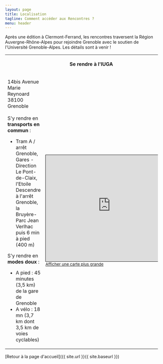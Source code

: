 ```yaml
---
layout: page
title: Localisation
tagline: Comment accéder aux Rencontres ?
menu: header
---
```


Après une édition à Clermont-Ferrand, les rencontres traversent la Région Auvergne-Rhône-Alpes
pour rejoindre Grenoble avec le soutien de l'Université Grenoble-Alpes. Les détails sont à venir !

<!-- Si vous venez de loin, n'hésitez pas à proposer un [covoiturage](https://www.covievent.org/covoiturage/rencontres-des-utilisateurs-francophones-de-qgis-edition-2023/fd0136f530d30cafbd9159e45cbc3fb1) -->

<table>
  <tr>
    <th colspan=2><p align=center>Se rendre à l'IUGA</p></th>
  </tr>
  <tr>
    <td>
      <p>14bis Avenue Marie Reynoard 38100 Grenoble<br/><br/>
      S'y rendre en <b>transports en commun</b> : <br/>
      <ul>
        <li>Tram A / arrêt Grenoble, Gares - Direction Le Pont-de-Claix, l'Etoile<br />Descendre à l'arrêt Grenoble, la Bruyère-Parc Jean Verlhac
puis 6 min à pied (400 m)</li>
      </ul>
      S'y rendre en <b>modes doux</b> : <br/>
      <ul>
        <li>A pied : 45 minutes (3,5 km) de la gare de Grenoble</li>
        <li>A vélo : 18 mn (3,7 km dont 3,5 km de voies cyclables)</li>
      </ul>
      </p>
    </td>
    <td>
      <iframe width="425" height="350" src="https://www.openstreetmap.org/export/embed.html?bbox=5.722492933273315%2C45.16295397900049%2C5.731505155563355%2C45.167575899962266&amp;layer=mapnik" style="border: 1px solid black"></iframe><br/><small><a href="https://www.openstreetmap.org/#map=17/45.16526/5.72700">Afficher une carte plus grande</a></small>
    </td>
  </tr>
 </table>


[Retour à la page d'accueil]({{ site.url }}{{ site.baseurl }})
